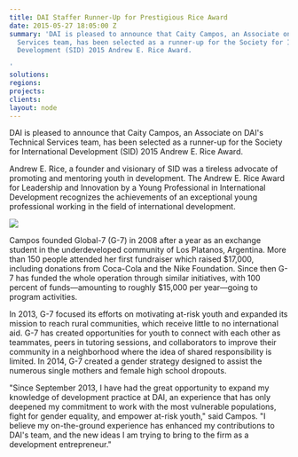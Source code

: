 ```yaml
---
title: DAI Staffer Runner-Up for Prestigious Rice Award
date: 2015-05-27 18:05:00 Z
summary: 'DAI is pleased to announce that Caity Campos, an Associate on DAI''s Technical
  Services team, has been selected as a runner-up for the Society for International
  Development (SID) 2015 Andrew E. Rice Award.

'
solutions: 
regions: 
projects: 
clients: 
layout: node
---
```


DAI is pleased to announce that Caity Campos, an Associate on DAI's Technical Services team, has been selected as a runner-up for the Society for International Development (SID) 2015 Andrew E. Rice Award.

Andrew E. Rice, a founder and visionary of SID was a tireless advocate of promoting and mentoring youth in development. The Andrew E. Rice Award for Leadership and Innovation by a Young Professional in International Development recognizes the achievements of an exceptional young professional working in the field of international development.

![][1]

Campos founded Global-7 (G-7) in 2008 after a year as an exchange student in the underdeveloped community of Los Platanos, Argentina. More than 150 people attended her first fundraiser which raised $17,000, including donations from Coca-Cola and the Nike Foundation. Since then G-7 has funded the whole operation through similar initiatives, with 100 percent of funds—amounting to roughly $15,000 per year—going to program activities.

In 2013, G-7 focused its efforts on motivating at-risk youth and expanded its mission to reach rural communities, which receive little to no international aid. G-7 has created opportunities for youth to connect with each other as teammates, peers in tutoring sessions, and collaborators to improve their community in a neighborhood where the idea of shared responsibility is limited. In 2014, G-7 created a gender strategy designed to assist the numerous single mothers and female high school dropouts.

"Since September 2013, I have had the great opportunity to expand my knowledge of development practice at DAI, an experience that has only deepened my commitment to work with the most vulnerable populations, fight for gender equality, and empower at-risk youth," said Campos. "I believe my on-the-ground experience has enhanced my contributions to DAI's team, and the new ideas I am trying to bring to the firm as a development entrepreneur."

[1]: https://assetify-dai.com/news/Caity2.jpg
